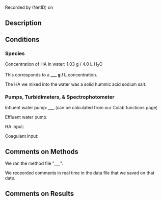 # <Name of Experiment>

Recorded by <Name> (NetID) on <date>

## Description 

## Conditions

### Species 
Concentration of HA in water: 1.03 g / 4.0 L H<sub>2</sub>O 

This corresponds to a **___ g / L** concentration. 

The HA we mixed into the water was a solid hummic acid sodium salt.

### Pumps, Turbidimeters, & Spectrophotometer
Influent water pump: ___ (can be calculated from our Colab functions page)

Effluent water pump: 

HA input: 

Coagulant input: 

## Comments on Methods
We ran the method file "___". 

We receorded comments in real time in the data file that we saved on that date. 

## Comments on Results

